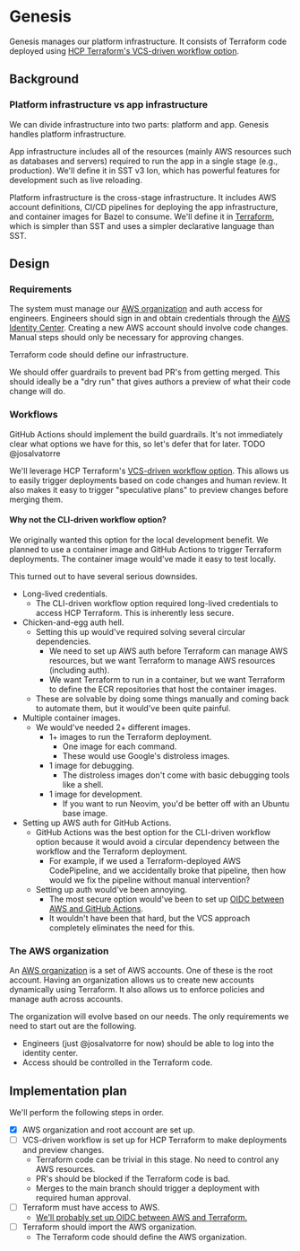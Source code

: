 # Genesis

Genesis manages our platform infrastructure. It consists of Terraform code
deployed using [HCP Terraform's VCS-driven workflow option][6].

## Background

### Platform infrastructure vs app infrastructure

We can divide infrastructure into two parts: platform and app.
Genesis handles platform infrastructure.

App infrastructure includes all of the resources (mainly AWS resources such as databases and servers)
required to run the app in a single stage (e.g., production). We'll define it in SST v3 Ion,
which has powerful features for development such as live reloading.

Platform infrastructure is the cross-stage infrastructure.
It includes AWS account definitions, CI/CD pipelines for deploying the app infrastructure,
and container images for Bazel to consume. We'll define it in [Terraform][5],
which is simpler than SST and uses a simpler declarative language than SST.

## Design

### Requirements

The system must manage our [AWS organization][3] and auth access for engineers.
Engineers should sign in and obtain credentials through the [AWS Identity Center][1].
Creating a new AWS account should involve code changes.
Manual steps should only be necessary for approving changes.

Terraform code should define our infrastructure.

We should offer guardrails to prevent bad PR's from getting merged.
This should ideally be a "dry run" that gives authors a preview of what their code change will do.

### Workflows

GitHub Actions should implement the build guardrails. It's not immediately clear what options we have for this,
so let's defer that for later. TODO @josalvatorre

We'll leverage HCP Terraform's [VCS-driven workflow option][4]. This allows us to easily trigger deployments based on
code changes and human review. It also makes it easy to trigger "speculative plans" to preview changes before merging them.

#### Why not the CLI-driven workflow option? 

We originally wanted this option for the local development benefit. We planned to use a container image and GitHub Actions
to trigger Terraform deployments. The container image would've made it easy to test locally.

This turned out to have several serious downsides.

* Long-lived credentials.
    * The CLI-driven workflow option required long-lived credentials to access HCP Terraform. This is inherently less secure.
* Chicken-and-egg auth hell.
    * Setting this up would've required solving several circular dependencies.
        * We need to set up AWS auth before Terraform can manage AWS resources,
        but we want Terraform to manage AWS resources (including auth).
        * We want Terraform to run in a container,
        but we want Terraform to define the ECR repositories that host the container images.
    * These are solvable by doing some things manually and coming back to automate them,
    but it would've been quite painful.
* Multiple container images.
    * We would've needed 2+ different images.
        * 1+ images to run the Terraform deployment.
            * One image for each command.
            * These would use Google's distroless images.
        * 1 image for debugging.
            * The distroless images don't come with basic debugging tools like a shell.
        * 1 image for development.
            * If you want to run Neovim, you'd be better off with an Ubuntu base image.
* Setting up AWS auth for GitHub Actions.
    * GitHub Actions was the best option for the CLI-driven workflow option because it would avoid a circular dependency
    between the workflow and the Terraform deployment.
        * For example, if we used a Terraform-deployed AWS CodePipeline, and we accidentally broke that pipeline,
        then how would we fix the pipeline without manual intervention?
    * Setting up auth would've been annoying.
        * The most secure option would've been to set up [OIDC between AWS and GitHub Actions][7].
        * It wouldn't have been that hard, but the VCS approach completely eliminates the need for this.

### The AWS organization

An [AWS organization][3] is a set of AWS accounts. One of these is the root account.
Having an organization allows us to create new accounts dynamically using Terraform.
It also allows us to enforce policies and manage auth across accounts.

The organization will evolve based on our needs.
The only requirements we need to start out are the following.

* Engineers (just @josalvatorre for now) should be able to log into the identity center.
* Access should be controlled in the Terraform code.

## Implementation plan

We'll perform the following steps in order.

- [x] AWS organization and root account are set up.
- [ ] VCS-driven workflow is set up for HCP Terraform to make deployments and preview changes.
    * Terraform code can be trivial in this stage. No need to control any AWS resources.
    * PR's should be blocked if the Terraform code is bad.
    * Merges to the main branch should trigger a deployment with required human approval.
- [ ] Terraform must have access to AWS.
    * [We'll probably set up OIDC between AWS and Terraform.][8]
- [ ] Terraform should import the AWS organization.
    * The Terraform code should define the AWS organization.

[1]: https://aws.amazon.com/iam/identity-center/
[2]: https://github.com/bazel-contrib/rules_oci
[3]: https://docs.aws.amazon.com/organizations/
[4]: https://github.com/bazel-contrib/rules_oci/blob/5ff4c792cab77011984ca2fe46d05c5d2f8caa47/docs/pull.md
[5]: https://www.terraform.io/
[6]: https://developer.hashicorp.com/terraform/tutorials/cloud-get-started/cloud-vcs-change
[7]: https://docs.github.com/en/actions/security-for-github-actions/security-hardening-your-deployments/configuring-openid-connect-in-amazon-web-services
[8]: https://registry.terraform.io/providers/hashicorp/aws/latest/docs#authentication-and-configuration
